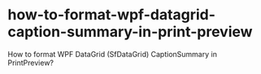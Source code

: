 # how-to-format-wpf-datagrid-caption-summary-in-print-preview
How to format WPF DataGrid (SfDataGrid) CaptionSummary in PrintPreview?
